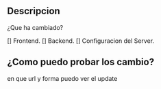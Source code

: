 ## Descripcion
¿Que ha cambiado?

[] Frontend.
[] Backend.
[] Configuracion del Server.

## ¿Como puedo probar los cambio?
en que url y forma puedo ver el update
